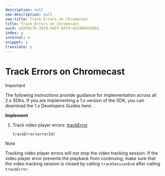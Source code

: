 ```yaml
---
description: null
seo-description: null
seo-title: Track Errors on Chromecast
title: Track Errors on Chromecast
uuid: ad25017b-3d19-4a5f-83fd-a524bb62ddb2
index: y
internal: n
snippet: y
translate: y
---
```


# Track Errors on Chromecast

>[!IMPORTANT]
>
>The following instructions provide guidance for implementation across all 2.x SDKs. If you are implementing a 1.x version of the SDK, you can download the 1.x Developers Guides here: [](../../sdk-implement/download-sdks.md).

**Implement**

1. Track video player errors: [trackError](https://adobe-marketing-cloud.github.io/video-heartbeat-v2/reference/chromecast/ADBMobile.media.html#.trackError)

   ```
   trackError(errorId)
   ```

>[!NOTE]
>
>Tracking video player errors will not stop the video tracking session. If the video player error prevents the playback from continuing, make sure that the video tracking session is closed by calling `trackSessionEnd` after calling `trackError`.

